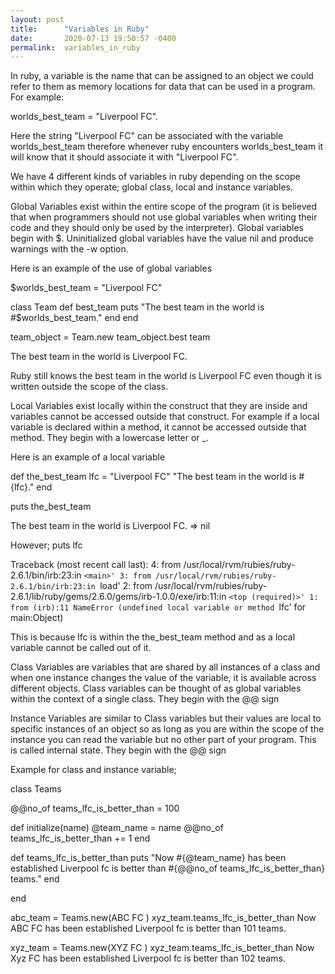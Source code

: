 ```yaml
---
layout: post
title:      "Variables in Ruby"
date:       2020-07-13 19:50:57 -0400
permalink:  variables_in_ruby
---
```



In ruby, a variable is the name that can be assigned to an object we could refer to them as memory locations for data that can be used in a program. For example:

worlds_best_team  = "Liverpool FC".

Here the string "Liverpool FC" can be associated with the variable worlds_best_team therefore whenever ruby encounters worlds_best_team it will know that it should associate it with "Liverpool FC".


We have 4 different kinds of variables in ruby depending on the scope within which they operate; global  class, local and instance variables.

Global Variables exist within the entire scope of the program (it is believed that when programmers should not use global variables when writing their code and they should only be used by the interpreter). Global variables begin with $. Uninitialized global variables have the value nil and produce warnings with the -w option. 

Here is an example of the use of global variables 

$worlds_best_team = "Liverpool FC"

class Team
   def best_team
      puts "The best team in the world is  #$worlds_best_team."
   end
end

team_object = Team.new
team_object.best team

The best team in the world is Liverpool FC.

Ruby still knows the best team in the world is  Liverpool FC even though it is written outside the scope of the class.

Local Variables exist locally within the construct that they are inside and variables cannot be accessed outside that construct. For example if a local variable is declared within a method, it cannot be accessed outside that method. They begin with a lowercase letter or _.

Here is an example of a local variable

def the_best_team
   lfc = "Liverpool FC"
	 "The best team in the world is #{lfc}."
end

puts the_best_team 

The best team in the world is Liverpool FC.
=> nil

However;
puts lfc

Traceback (most recent call last):
        4: from /usr/local/rvm/rubies/ruby-2.6.1/bin/irb:23:in `<main>'
        3: from /usr/local/rvm/rubies/ruby-2.6.1/bin/irb:23:in `load'
        2: from /usr/local/rvm/rubies/ruby-2.6.1/lib/ruby/gems/2.6.0/gems/irb-1.0.0/exe/irb:11:in `<top (required)>'
        1: from (irb):11
NameError (undefined local variable or method `lfc' for main:Object)

This is because lfc is within the the_best_team method and as a local variable cannot be called out of it.


Class Variables are variables that are shared by all instances of a class and when one instance changes the value of the variable, it is available across different objects. Class variables can be thought of as global variables within the context of a single class.
They begin with the @@ sign


Instance Variables  are similar to Class variables but their values are local to specific instances of an object so as long as you are within the scope of the instance you can read the variable but no other part of your program. This is called internal state.
They begin with the @@ sign

Example for class and instance variable;

class Teams

@@no_of teams_lfc_is_better_than = 100

def initialize(name)
  @team_name = name
	@@no_of teams_lfc_is_better_than += 1
end

def teams_lfc_is_better_than
  puts  "Now #{@team_name} has been established Liverpool fc is better than #{@@no_of teams_lfc_is_better_than} teams."
end


end

abc_team = Teams.new(ABC FC )
xyz_team.teams_lfc_is_better_than
Now ABC FC has been established Liverpool fc is better than 101 teams.

xyz_team = Teams.new(XYZ FC )
xyz_team.teams_lfc_is_better_than
Now Xyz FC has been established Liverpool fc is better than 102 teams.













